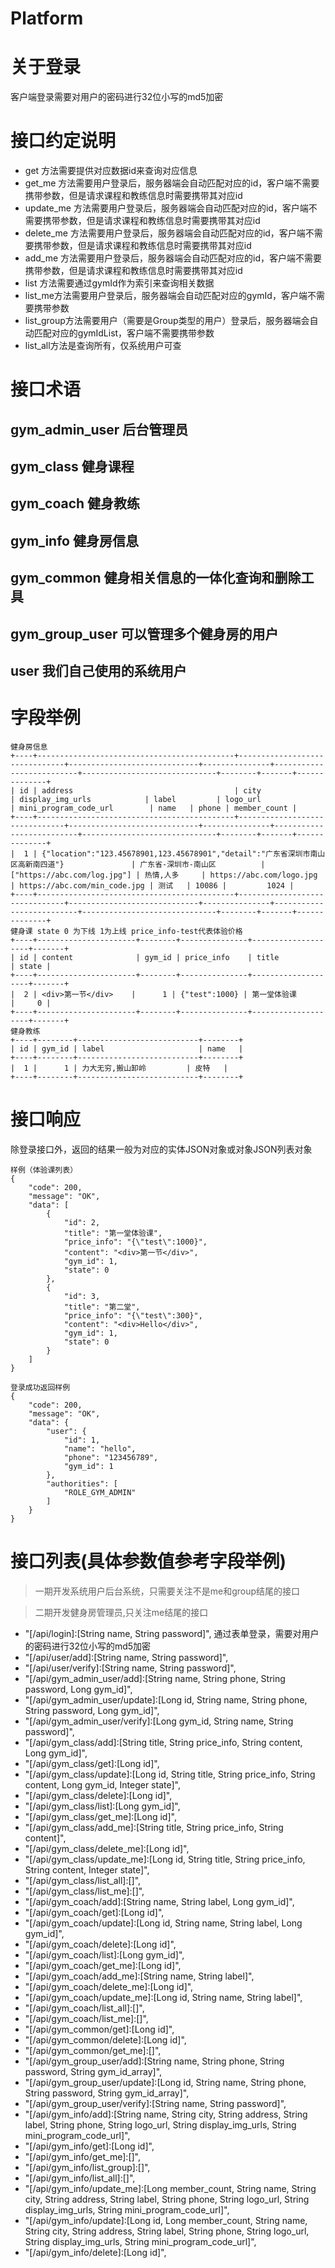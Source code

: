 # Platform
# 关于登录
客户端登录需要对用户的密码进行32位小写的md5加密
# 接口约定说明
- get 方法需要提供对应数据id来查询对应信息
- get_me 方法需要用户登录后，服务器端会自动匹配对应的id，客户端不需要携带参数，但是请求课程和教练信息时需要携带其对应id
- update_me 方法需要用户登录后，服务器端会自动匹配对应的id，客户端不需要携带参数，但是请求课程和教练信息时需要携带其对应id
- delete_me 方法需要用户登录后，服务器端会自动匹配对应的id，客户端不需要携带参数，但是请求课程和教练信息时需要携带其对应id
- add_me 方法需要用户登录后，服务器端会自动匹配对应的id，客户端不需要携带参数，但是请求课程和教练信息时需要携带其对应id
- list 方法需要通过gymId作为索引来查询相关数据
- list_me方法需要用户登录后，服务器端会自动匹配对应的gymId，客户端不需要携带参数
- list_group方法需要用户（需要是Group类型的用户）登录后，服务器端会自动匹配对应的gymIdList，客户端不需要携带参数
- list_all方法是查询所有，仅系统用户可查
# 接口术语
## gym_admin_user 后台管理员
## gym_class 健身课程
## gym_coach 健身教练
## gym_info 健身房信息
## gym_common 健身相关信息的一体化查询和删除工具
## gym_group_user 可以管理多个健身房的用户
## user 我们自己使用的系统用户

# 字段举例
```
健身房信息
+----+--------------------------------------------+-------------------------------+-----------------------------+---------------+--------------------------+------------------------------+--------+-------+--------------+
| id | address                                    | city                          | display_img_urls            | label         | logo_url                 | mini_program_code_url        | name   | phone | member_count |
+----+--------------------------------------------+-------------------------------+-----------------------------+---------------+--------------------------+------------------------------+--------+-------+--------------+
|  1 | {"location":"123.45678901,123.45678901","detail":"广东省深圳市南山区高新南四道"}               | 广东省-深圳市-南山区          | ["https://abc.com/log.jpg"] | 热情,人多     | https://abc.com/logo.jpg | https://abc.com/min_code.jpg | 测试   | 10086 |         1024 |
+----+--------------------------------------------+-------------------------------+-----------------------------+---------------+--------------------------+------------------------------+--------+-------+--------------+
健身课 state 0 为下线 1为上线 price_info-test代表体验价格
+----+----------------------+--------+---------------+--------------------+-------+
| id | content              | gym_id | price_info    | title              | state |
+----+----------------------+--------+---------------+--------------------+-------+
|  2 | <div>第一节</div>    |      1 | {"test":1000} | 第一堂体验课       |     0 |
+----+----------------------+--------+---------------+--------------------+-------+
健身教练
+----+--------+---------------------------+--------+
| id | gym_id | label                     | name   |
+----+--------+---------------------------+--------+
|  1 |      1 | 力大无穷,搬山卸岭         | 皮特   |
+----+--------+---------------------------+--------+
```

# 接口响应
除登录接口外，返回的结果一般为对应的实体JSON对象或对象JSON列表对象

```
样例（体验课列表）
{
    "code": 200,
    "message": "OK",
    "data": [
        {
            "id": 2,
            "title": "第一堂体验课",
            "price_info": "{\"test\":1000}",
            "content": "<div>第一节</div>",
            "gym_id": 1,
            "state": 0
        },
        {
            "id": 3,
            "title": "第二堂",
            "price_info": "{\"test\":300}",
            "content": "<div>Hello</div>",
            "gym_id": 1,
            "state": 0
        }
    ]
}

登录成功返回样例
{
    "code": 200,
    "message": "OK",
    "data": {
        "user": {
            "id": 1,
            "name": "hello",
            "phone": "123456789",
            "gym_id": 1
        },
        "authorities": [
            "ROLE_GYM_ADMIN"
        ]
    }
}
```
# 接口列表(具体参数值参考字段举例)
> 一期开发系统用户后台系统，只需要关注不是me和group结尾的接口  

> 二期开发健身房管理员,只关注me结尾的接口
- "[/api/login]:[String name, String password]", 通过表单登录，需要对用户的密码进行32位小写的md5加密
- "[/api/user/add]:[String name, String password]",
- "[/api/user/verify]:[String name, String password]",
- "[/api/gym_admin_user/add]:[String name, String phone, String password, Long gym_id]",
- "[/api/gym_admin_user/update]:[Long id, String name, String phone, String password, Long gym_id]",
- "[/api/gym_admin_user/verify]:[Long gym_id, String name, String password]",
- "[/api/gym_class/add]:[String title, String price_info, String content, Long gym_id]",
- "[/api/gym_class/get]:[Long id]",
- "[/api/gym_class/update]:[Long id, String title, String price_info, String content, Long gym_id, Integer state]",
- "[/api/gym_class/delete]:[Long id]",
- "[/api/gym_class/list]:[Long gym_id]",
- "[/api/gym_class/get_me]:[Long id]",
- "[/api/gym_class/add_me]:[String title, String price_info, String content]",
- "[/api/gym_class/delete_me]:[Long id]",
- "[/api/gym_class/update_me]:[Long id, String title, String price_info, String content, Integer state]",
- "[/api/gym_class/list_all]:[]",
- "[/api/gym_class/list_me]:[]",
- "[/api/gym_coach/add]:[String name, String label, Long gym_id]",
- "[/api/gym_coach/get]:[Long id]",
- "[/api/gym_coach/update]:[Long id, String name, String label, Long gym_id]",
- "[/api/gym_coach/delete]:[Long id]",
- "[/api/gym_coach/list]:[Long gym_id]",
- "[/api/gym_coach/get_me]:[Long id]",
- "[/api/gym_coach/add_me]:[String name, String label]",
- "[/api/gym_coach/delete_me]:[Long id]",
- "[/api/gym_coach/update_me]:[Long id, String name, String label]",
- "[/api/gym_coach/list_all]:[]",
- "[/api/gym_coach/list_me]:[]",
- "[/api/gym_common/get]:[Long id]",
- "[/api/gym_common/delete]:[Long id]",
- "[/api/gym_common/get_me]:[]",
- "[/api/gym_group_user/add]:[String name, String phone, String password, String gym_id_array]",
- "[/api/gym_group_user/update]:[Long id, String name, String phone, String password, String gym_id_array]",
- "[/api/gym_group_user/verify]:[String name, String password]",
- "[/api/gym_info/add]:[String name, String city, String address, String label, String phone, String logo_url, String display_img_urls, String mini_program_code_url]",
- "[/api/gym_info/get]:[Long id]",
- "[/api/gym_info/get_me]:[]",
- "[/api/gym_info/list_group]:[]",
- "[/api/gym_info/list_all]:[]",
- "[/api/gym_info/update_me]:[Long member_count, String name, String city, String address, String label, String phone, String logo_url, String display_img_urls, String mini_program_code_url]",
- "[/api/gym_info/update]:[Long id, Long member_count, String name, String city, String address, String label, String phone, String logo_url, String display_img_urls, String mini_program_code_url]",
- "[/api/gym_info/delete]:[Long id]",
